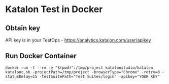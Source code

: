 # Katalon Test in Docker


## Obtain key

API key is in your TestOps - <https://analytics.katalon.com/user/apikey>

## Run Docker Container

```
docker run -t --rm -v "$(pwd)":/tmp/project katalonstudio/katalon katalonc.sh -projectPath=/tmp/project -browserType="Chrome" -retry=0 -statusDelay=15 -testSuitePath="Test Suites/login" -apikey="YOUR KEY"
```
